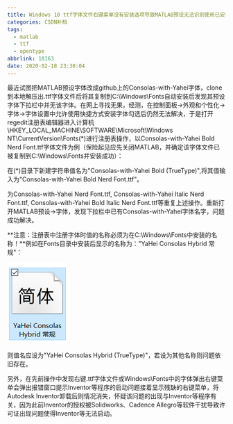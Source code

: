```yaml
---
title: Windows 10 ttf字体文件右键菜单没有安装选项导致MATLAB预设无法识别使用已安装字体的问题的解决方法
categories: CSDN补档
tags:
  - matlab
  - ttf
  - opentype
abbrlink: 18163
date: 2020-02-18 23:30:04
---
```


最近试图把MATLAB预设字体改成github上的Consolas-with-Yahei字体，clone到本地解压出.ttf字体文件后将其复制到C:\Windows\Fonts自动安装后发现其预设字体下拉栏中并无该字体。在网上寻找无果，经测，在控制面板->外观和个性化->字体->字体设置中允许使用快捷方式安装字体勾选后仍然无法解决，于是打开regedit注册表编辑器进入计算机\HKEY_LOCAL_MACHINE\SOFTWARE\Microsoft\Windows NT\CurrentVersion\Fonts(*)进行注册表操作，以Consolas-with-Yahei Bold Nerd Font.ttf字体文件为例（保险起见应先关闭MATLAB，并确定该字体文件已被复制到C:\Windows\Fonts并安装成功）：

在(*)目录下新建字符串值名为"Consolas-with-Yahei Bold (TrueType)",将其值输入为"Consolas-with-Yahei Bold Nerd Font.ttf"。

为Consolas-with-Yahei Nerd Font.ttf, Consolas-with-Yahei Italic Nerd Font.ttf, Consolas-with-Yahei Bold Italic Nerd Font.ttf等重复上述操作。重新打开MATLAB预设->字体，发现下拉栏中已有Consolas-with-Yahei字体名字，问题成功解决。

**注意：注册表中注册字体时值的名称必须为在C:\Windows\Fonts中安装的名称！**例如在Fonts目录中安装后显示的名称为："YaHei Consolas Hybrid 常规"：

![img](2020-02/202002190025245.png)

则值名应设为"YaHei Consolas Hybrid (TrueType)"，若设为其他名称则问题依旧存在。

另外，在先前操作中发现右键.ttf字体文件或Windows\Fonts中的字体弹出右键菜单会弹出报错窗口提示Inventor等程序的启动问题接着显示残缺的右键菜单，将Autodesk Inventor卸载后则情况消失，怀疑该问题的出现与Inventor等程序有关，因为此前Inventor的授权被Solidworks、Cadence Allegro等软件干扰导致许可证出现问题使得Inventor等无法启动。